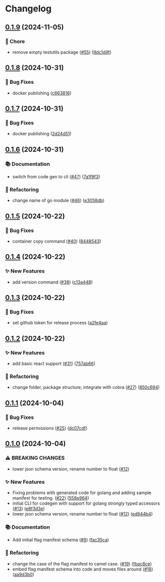 # Changelog

## [0.1.9](https://github.com/open-feature/cli/compare/v0.1.8...v0.1.9) (2024-11-05)


### 🧹 Chore

* remove empty testutils package ([#55](https://github.com/open-feature/cli/issues/55)) ([9dc1d9f](https://github.com/open-feature/cli/commit/9dc1d9fbc3751b53956e4c61cd43df63edca9f19))

## [0.1.8](https://github.com/open-feature/cli/compare/v0.1.7...v0.1.8) (2024-10-31)


### 🐛 Bug Fixes

* docker publishing ([c663816](https://github.com/open-feature/cli/commit/c663816e33d0a020c1bd4db110ac0e4f451ff7b1))

## [0.1.7](https://github.com/open-feature/cli/compare/v0.1.6...v0.1.7) (2024-10-31)


### 🐛 Bug Fixes

* docker publishing ([2d24d51](https://github.com/open-feature/cli/commit/2d24d5141c0822edb7254f38efdabaa6e9b5b351))

## [0.1.6](https://github.com/open-feature/cli/compare/v0.1.5...v0.1.6) (2024-10-31)


### 📚 Documentation

* switch from code gen to cli ([#47](https://github.com/open-feature/cli/issues/47)) ([7a1f9f3](https://github.com/open-feature/cli/commit/7a1f9f304cc9c512b407b19986fbd82e3b80fe53))


### 🔄 Refactoring

* change name of go module ([#46](https://github.com/open-feature/cli/issues/46)) ([e3058db](https://github.com/open-feature/cli/commit/e3058db6d7f4feef4780df6a5f1772e05b82571a))

## [0.1.5](https://github.com/open-feature/codegen/compare/v0.1.4...v0.1.5) (2024-10-22)


### 🐛 Bug Fixes

* container copy command ([#40](https://github.com/open-feature/codegen/issues/40)) ([8448543](https://github.com/open-feature/codegen/commit/8448543fda56a3d68851cf44a4735c1902bf5b98))

## [0.1.4](https://github.com/open-feature/codegen/compare/v0.1.3...v0.1.4) (2024-10-22)


### ✨ New Features

* add version command ([#38](https://github.com/open-feature/codegen/issues/38)) ([c13a448](https://github.com/open-feature/codegen/commit/c13a4486b9b42f3e4a6f34abd43a87aecf91355e))

## [0.1.3](https://github.com/open-feature/codegen/compare/v0.1.2...v0.1.3) (2024-10-22)


### 🐛 Bug Fixes

* set github token for release process ([a2fe4aa](https://github.com/open-feature/codegen/commit/a2fe4aa33e380e86925480e7233eeed4bfb9ed90))

## [0.1.2](https://github.com/open-feature/codegen/compare/v0.1.1...v0.1.2) (2024-10-22)


### ✨ New Features

* add basic react support ([#31](https://github.com/open-feature/codegen/issues/31)) ([757ab66](https://github.com/open-feature/codegen/commit/757ab66b7fde7103ca6f5cb7f10c0632073b58d8))


### 🔄 Refactoring

* change folder, package structure; integrate with cobra ([#27](https://github.com/open-feature/codegen/issues/27)) ([850c694](https://github.com/open-feature/codegen/commit/850c694c84fad1a71722a1b1e620f1473bc2d2ab))

## [0.1.1](https://github.com/open-feature/codegen/compare/v0.1.0...v0.1.1) (2024-10-04)


### 🐛 Bug Fixes

* release permissions ([#25](https://github.com/open-feature/codegen/issues/25)) ([dc07cdf](https://github.com/open-feature/codegen/commit/dc07cdfe5487c0a22209c54d0ee195bbdcf1b5ed))

## [0.1.0](https://github.com/open-feature/codegen/compare/v0.0.1...v0.1.0) (2024-10-04)


### ⚠ BREAKING CHANGES

* lower json schema version, rename number to float ([#12](https://github.com/open-feature/codegen/issues/12))

### ✨ New Features

* Fixing problems with generated code for golang and adding sample manifest for testing. ([#22](https://github.com/open-feature/codegen/issues/22)) ([558e964](https://github.com/open-feature/codegen/commit/558e9640b8756e9cacccfdb23f136d95bd81629b))
* initial CLI for codegen with support for golang strongly typed accessors ([#13](https://github.com/open-feature/codegen/issues/13)) ([e8f3d3e](https://github.com/open-feature/codegen/commit/e8f3d3ea2815b7d5473746e71f1bedc856e723c8))
* lower json schema version, rename number to float ([#12](https://github.com/open-feature/codegen/issues/12)) ([ed844b4](https://github.com/open-feature/codegen/commit/ed844b43a3d05113b49b39a1e368d0ee3c308dc9))


### 📚 Documentation

* Add initial flag manifest schema ([#9](https://github.com/open-feature/codegen/issues/9)) ([fac35ca](https://github.com/open-feature/codegen/commit/fac35caff88e1ef9a9c5ff1e8624040d91db9307))


### 🔄 Refactoring

* change the case of the flag manifest to camel case. ([#19](https://github.com/open-feature/codegen/issues/19)) ([fbac8ce](https://github.com/open-feature/codegen/commit/fbac8ce70dda766aff437b59286beb0579aa8472))
* embed flag manifest schema into code and moves files around ([#18](https://github.com/open-feature/codegen/issues/18)) ([aa9d3b0](https://github.com/open-feature/codegen/commit/aa9d3b03f0ece5295f6ce7be1f9093ed8ee9200f))

